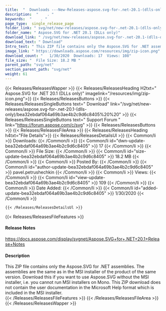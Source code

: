 ```yaml
---
title:  "  Downloads ---New-Releases-aspose.svg-for-.net-20.1-(dlls-only) . " 
description:  "    . " 
keywords:  "    . " 
page_type:  single_release_page
folder_link: " svg/net/new-releases/aspose.svg-for-.net-20.1-(dlls-only)/"
folder_name: " Aspose.SVG for .NET 20.1 (DLLs only)"
download_link: " /svg/net/new-releases/aspose.svg-for-.net-20.1-(dlls-only)/bea32ebdaf064a69b3ae4b2c9d6c8405"
download_text: " Download"
Intro_text: " This ZIP file contains only the Aspose.SVG for .NET assemblies. The assemblies a..."
image_link: " https://downloads.aspose.com/resources/img/zip-icon.png"
download_count: "   1/30/2020  Downloads: 17  Views: 108"
file_size: "  File Size: 18.2 MB "
parent_path: "svg/net"
section_parent_path: "svg/net"
weight: 61 
---
```


{{< Releases/ReleasesWapper >}}
  {{< Releases/ReleasesHeading H2txt=" Aspose.SVG for .NET 20.1 (DLLs only)" imagelink="/resources/img/zip-icon.png">}}
  {{< Releases/ReleasesButtons >}}
    {{< Releases/ReleasesSingleButtons text=" Download" link="/svg/net/new-releases/aspose.svg-for-.net-20.1-(dlls-only)/bea32ebdaf064a69b3ae4b2c9d6c8405%20%20" >}}
    {{< Releases/ReleasesSingleButtons text=" Support Forum " link="https://forum.aspose.com/c/svg" >}}
  {{< Releases/ReleasesButtons >}}
  {{< Releases/ReleasesFileArea >}}
    {{< Releases/ReleasesHeading h4txt="File Details">}}
    {{< Releases/ReleasesDetailsUl >}}
            {{< Common/li  >}} Downloads: {{< /Common/li >}} 
      {{< Common/li id="dwn-update-bea32ebdaf064a69b3ae4b2c9d6c8405" >}} 17 {{< /Common/li >}} 
      {{< Common/li  >}} File Size: {{< /Common/li >}} 
      {{< Common/li id="size-update-bea32ebdaf064a69b3ae4b2c9d6c8405" >}} 18.2 MB {{< /Common/li >}} 
      {{< Common/li  >}} Posted By: {{< /Common/li >}} 
      {{< Common/li id="author-update-bea32ebdaf064a69b3ae4b2c9d6c8405" >}} pavel.petrushechkin {{< /Common/li >}} 
      {{< Common/li  >}} Views: {{< /Common/li >}} 
      {{< Common/li id="view-update-bea32ebdaf064a69b3ae4b2c9d6c8405" >}} 109 {{< /Common/li >}} 
      {{< Common/li  >}} Date Added: {{< /Common/li >}} 
      {{< Common/li id="added-update-bea32ebdaf064a69b3ae4b2c9d6c8405" >}} 1/30/2020 {{< /Common/li >}} 

    {{< /Releases/ReleasesDetailsUl >}}

  {{< Releases/ReleasesFileFeatures >}}
      <h4>Release Notes</h4><div><a href="https://docs.aspose.com/display/svgnet/Aspose.SVG+for+.NET+20.1+Release+Notes">https://docs.aspose.com/display/svgnet/Aspose.SVG+for+.NET+20.1+Release+Notes</a></div><h4>Description</h4><div class="HTMLDescription">This ZIP file contains only the Aspose.SVG for .NET assemblies. The assemblies are the same as in the MSI installer of the product of the same version. Download this if you want to use Aspose.SVG without the MSI installer, i.e. you cannot run MSI installers on Mono. This ZIP download does not contain the user documentation in the Microsoft Help format which is included in the MSI installer.</div>
  {{< /Releases/ReleasesFileFeatures >}}
 {{< /Releases/ReleasesFileArea >}}
{{< /Releases/ReleasesWapper >}}


